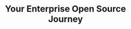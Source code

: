 ---
title: "Your Enterprise Open Source Journey"
description: ""
topics:
- 
youtube: "Um5qc8ztygA"
type: tv-episode
Date: '2020-03-31'
episode: 0005
---